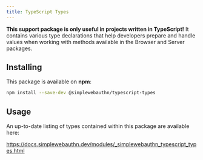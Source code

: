 ```yaml
---
title: TypeScript Types
---
```


**This support package is only useful in projects written in TypeScript!** It contains various type declarations that help developers prepare and handle values when working with methods available in
the Browser and Server packages.

## Installing

This package is available on **npm**:

```bash
npm install --save-dev @simplewebauthn/typescript-types
```

## Usage

An up-to-date listing of types contained within this package are available here:

https://docs.simplewebauthn.dev/modules/_simplewebauthn_typescript_types.html
